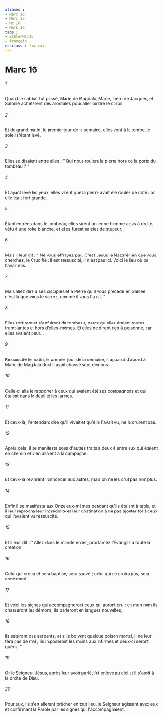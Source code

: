 ```yaml
---
aliases : 
- Marc 16
- Marc 16
- Mc 16
- Mark 16
tags : 
- Bible/Mc/16
- français
cssclass : français
---
```


# Marc 16

###### 1
Quand le sabbat fut passé, Marie de Magdala, Marie, mère de Jacques, et Salomé achetèrent des aromates pour aller oindre le corps. 
###### 2
Et de grand matin, le premier jour de la semaine, elles vont à la tombe, le soleil s'étant levé. 
###### 3
Elles se disaient entre elles : " Qui nous roulera la pierre hors de la porte du tombeau ? " 
###### 4
Et ayant levé les yeux, elles virent que la pierre avait été roulée de côté : or elle était fort grande. 
###### 5
Étant entrées dans le tombeau, elles virent un jeune homme assis à droite, vêtu d'une robe blanche, et elles furent saisies de stupeur. 
###### 6
Mais il leur dit : " Ne vous effrayez pas. C'est Jésus le Nazarénien que vous cherchez, le Crucifié : il est ressuscité, il n'est pas ici. Voici le lieu où on l'avait mis. 
###### 7
Mais allez dire à ses disciples et à Pierre qu'il vous précède en Galilée : c'est là que vous le verrez, comme il vous l'a dit. " 
###### 8
Elles sortirent et s'enfuirent du tombeau, parce qu'elles étaient toutes tremblantes et hors d'elles-mêmes. Et elles ne dirent rien à personne, car elles avaient peur... 
###### 9
Ressuscité le matin, le premier jour de la semaine, il apparut d'abord à Marie de Magdala dont il avait chassé sept démons. 
###### 10
Celle-ci alla le rapporter à ceux qui avaient été ses compagnons et qui étaient dans le deuil et les larmes. 
###### 11
Et ceux-là, l'entendant dire qu'il vivait et qu'elle l'avait vu, ne la crurent pas. 
###### 12
Après cela, il se manifesta sous d'autres traits à deux d'entre eux qui étaient en chemin et s'en allaient à la campagne. 
###### 13
Et ceux-là revinrent l'annoncer aux autres, mais on ne les crut pas non plus. 
###### 14
Enfin il se manifesta aux Onze eux-mêmes pendant qu'ils étaient à table, et il leur reprocha leur incrédulité et leur obstination à ne pas ajouter foi à ceux qui l'avaient vu ressuscité. 
###### 15
Et il leur dit : " Allez dans le monde entier, proclamez l'Évangile à toute la création. 
###### 16
Celui qui croira et sera baptisé, sera sauvé ; celui qui ne croira pas, sera condamné. 
###### 17
Et voici les signes qui accompagneront ceux qui auront cru : en mon nom ils chasseront les démons, ils parleront en langues nouvelles, 
###### 18
ils saisiront des serpents, et s'ils boivent quelque poison mortel, il ne leur fera pas de mal ; ils imposeront les mains aux infirmes et ceux-ci seront guéris. " 
###### 19
Or le Seigneur Jésus, après leur avoir parlé, fut enlevé au ciel et il s'assit à la droite de Dieu. 
###### 20
Pour eux, ils s'en allèrent prêcher en tout lieu, le Seigneur agissant avec eux et confirmant la Parole par les signes qui l'accompagnaient. 
